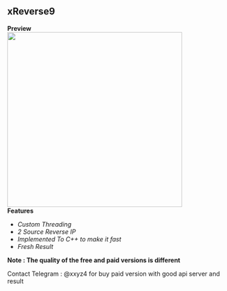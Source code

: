 ## xReverse9

**Preview**<br>
  <image src="https://raw.githubusercontent.com/yon3zu/xreverse9/main/xrev.png" height="400">
  <br>
  **Features**
  
  - _Custom Threading_
  - _2 Source Reverse IP_
  - _Implemented To C++ to make it fast_
  - _Fresh Result_

   **Note : The quality of the free and paid versions is different**
 
Contact Telegram : @xxyz4 for buy paid version with good api server and result
